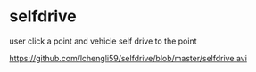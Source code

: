 # selfdrive

user click a point and vehicle self drive to the point

https://github.com/lchengli59/selfdrive/blob/master/selfdrive.avi
